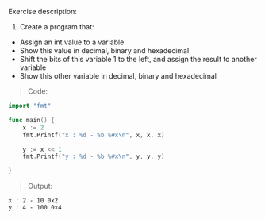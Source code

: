 Exercise description:

1. Create a program that:
- Assign an int value to a variable
- Show this value in decimal, binary and hexadecimal
- Shift the bits of this variable 1 to the left, and assign the result to another variable
- Show this other variable in decimal, binary and hexadecimal

> Code:
```go
import "fmt"

func main() {
	x := 2
	fmt.Printf("x : %d - %b %#x\n", x, x, x)

	y := x << 1
	fmt.Printf("y : %d - %b %#x\n", y, y, y)

}

```

> Output:
```console
x : 2 - 10 0x2
y : 4 - 100 0x4
```